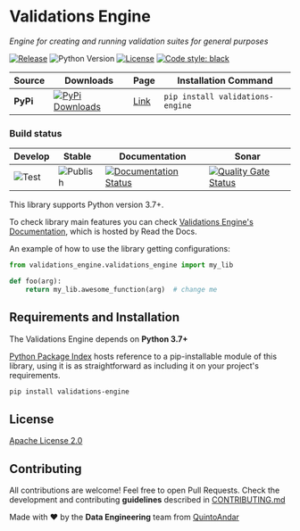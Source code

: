 # Validations Engine
_Engine for creating and running validation suites for general purposes_

[![Release](https://img.shields.io/github/v/release/quintoandar/validations-engine)]((https://pypi.org/project/validations-engine/))
![Python Version](https://img.shields.io/badge/python-3.7%20%7C%203.8-brightgreen.svg)
[![License](https://img.shields.io/badge/License-Apache%202.0-blue.svg)](https://opensource.org/licenses/Apache-2.0)
[![Code style: black](https://img.shields.io/badge/code%20style-black-000000.svg)](https://github.com/psf/black)

| Source    | Downloads                                                                                                       | Page                                                 | Installation Command                       |
|-----------|-----------------------------------------------------------------------------------------------------------------|------------------------------------------------------|--------------------------------------------|
| **PyPi**  | [![PyPi Downloads](https://pepy.tech/badge/validations-engine)](https://pypi.org/project/validations-engine/) | [Link](https://pypi.org/project/validations-engine/)        | `pip install validations-engine `                  |

### Build status
| Develop                                                                     | Stable                                                                            | Documentation                                                                                                                                           | Sonar                                                                                                                                                                                                  |
|-----------------------------------------------------------------------------|-----------------------------------------------------------------------------------|---------------------------------------------------------------------------------------------------------------------------------------------------------|--------------------------------------------------------------------------------------------------------------------------------------------------------------------------------------------------------|
| ![Test](https://github.com/quintoandar/validations-engine/workflows/Test/badge.svg) | ![Publish](https://github.com/quintoandar/validations-engine/workflows/Publish/badge.svg) | [![Documentation Status](https://readthedocs.org/projects/validations-engine/badge/?version=latest)](https://validations-engine.readthedocs.io/en/latest/?badge=latest) | [![Quality Gate Status](https://sonarcloud.io/api/project_badges/measure?project=validations-engine&metric=alert_status)](https://sonarcloud.io/dashboard?id=validations-engine) |


This library supports Python version 3.7+.

To check library main features you can check [Validations Engine's Documentation](https://validations-engine.readthedocs.io/en/latest/), which is hosted by Read the Docs.

An example of how to use the library getting configurations:
```python
from validations_engine.validations_engine import my_lib

def foo(arg):
    return my_lib.awesome_function(arg)  # change me
```

## Requirements and Installation
The Validations Engine depends on **Python 3.7+**

[Python Package Index](https://pypi.org/project/validations-engine/) hosts reference to a pip-installable module of this library, using it is as straightforward as including it on your project's requirements.

```bash
pip install validations-engine
```

## License
[Apache License 2.0](https://github.com/quintoandar/validations-engine/blob/main/LICENSE)

## Contributing
All contributions are welcome! Feel free to open Pull Requests. Check the development and contributing **guidelines** 
described in [CONTRIBUTING.md](https://github.com/quintoandar/validations-engine/blob/main/CONTRIBUTING.md)

Made with :heart: by the **Data Engineering** team from [QuintoAndar](https://github.com/quintoandar/)
